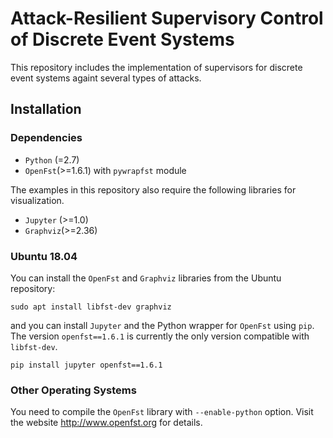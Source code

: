 # Attack-Resilient Supervisory Control of Discrete Event Systems
This repository includes the implementation of supervisors for discrete event systems againt several types of attacks.
## Installation
### Dependencies
 - ```Python``` (=2.7)
 - ```OpenFst```(>=1.6.1) with ```pywrapfst``` module
 
The examples in this repository also require the following libraries for visualization.
 - ```Jupyter``` (>=1.0)
 - ```Graphviz```(>=2.36)
### Ubuntu 18.04
You can install the ```OpenFst``` and ```Graphviz``` libraries from the Ubuntu repository:
```
sudo apt install libfst-dev graphviz
```
and you can install ```Jupyter``` and the Python wrapper for ```OpenFst``` using ```pip```. The version ```openfst==1.6.1``` is currently the only version compatible with ```libfst-dev```.
```
pip install jupyter openfst==1.6.1
```
### Other Operating Systems
You need to compile the ```OpenFst``` library with ```--enable-python``` option. Visit the website http://www.openfst.org for details.
